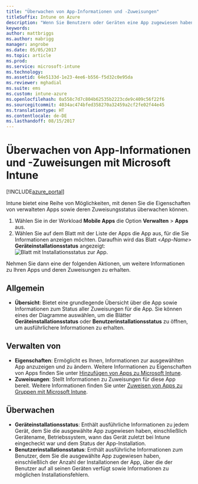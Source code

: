 ```yaml
---
title: "Überwachen von App-Informationen und -Zuweisungen"
titleSuffix: Intune on Azure
description: "Wenn Sie Benutzern oder Geräten eine App zugewiesen haben, können Sie mithilfe dieser Informationen den Status der App überwachen.\""
keywords: 
author: mattbriggs
ms.author: mabrigg
manager: angrobe
ms.date: 05/05/2017
ms.topic: article
ms.prod: 
ms.service: microsoft-intune
ms.technology: 
ms.assetid: 64e5133d-1e23-4ee6-b556-f5d32c0e95da
ms.reviewer: mghadial
ms.suite: ems
ms.custom: intune-azure
ms.openlocfilehash: 0a558c7d7c804b62535b2223cde9c409c56f22f6
ms.sourcegitcommit: 4034ac474bfed358270a32459a2cf2fe02f44e45
ms.translationtype: HT
ms.contentlocale: de-DE
ms.lasthandoff: 08/15/2017
---
```

# <a name="how-to-monitor-app-information-and-assignments-with-microsoft-intune"></a>Überwachen von App-Informationen und -Zuweisungen mit Microsoft Intune

[!INCLUDE[azure_portal](./includes/azure_portal.md)]

Intune bietet eine Reihe von Möglichkeiten, mit denen Sie die Eigenschaften von verwalteten Apps sowie deren Zuweisungsstatus überwachen können.

1. Wählen Sie in der Workload **Mobile Apps** die Option **Verwalten** > **Apps** aus.
2. Wählen Sie auf dem Blatt mit der Liste der Apps die App aus, für die Sie Informationen anzeigen möchten. Daraufhin wird das Blatt <*App-Name*> **Geräteinstallationsstatus** angezeigt: ![Blatt mit Installationsstatus zur App](./media/monitor-apps.png).

Nehmen Sie dann eine der folgenden Aktionen, um weitere Informationen zu Ihren Apps und deren Zuweisungen zu erhalten.

## <a name="general"></a>Allgemein

- **Übersicht**: Bietet eine grundlegende Übersicht über die App sowie Informationen zum Status aller Zuweisungen für die App. Sie können eines der Diagramme auswählen, um die Blätter **Geräteinstallationsstatus** oder **Benutzerinstallationsstatus** zu öffnen, um ausführlichere Informationen zu erhalten.

## <a name="manage"></a>Verwalten von

- **Eigenschaften**: Ermöglicht es Ihnen, Informationen zur ausgewählten App anzuzeigen und zu ändern. Weitere Informationen zu Eigenschaften von Apps finden Sie unter [Hinzufügen von Apps zu Microsoft Intune](apps-add.md).
- **Zuweisungen**: Stellt Informationen zu Zuweisungen für diese App bereit. Weitere Informationen finden Sie unter [Zuweisen von Apps zu Gruppen mit Microsoft Intune](apps-deploy.md).

## <a name="monitor"></a>Überwachen

- **Geräteinstallationsstatus**: Enthält ausführliche Informationen zu jedem Gerät, dem Sie die ausgewählte App zugewiesen haben, einschließlich Gerätename, Betriebssystem, wann das Gerät zuletzt bei Intune eingecheckt war und dem Status der App-Installation.
- **Benutzerinstallationsstatus**: Enthält ausführliche Informationen zum Benutzer, dem Sie die ausgewählte App zugewiesen haben, einschließlich der Anzahl der Installationen der App, über die der Benutzer auf all seinen Geräten verfügt sowie Informationen zu möglichen Installationsfehlern.